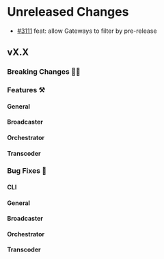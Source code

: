 # Unreleased Changes

- [#3111](https://github.com/livepeer/go-livepeer/pull/3111) feat: allow Gateways to filter by pre-release

## vX.X

### Breaking Changes 🚨🚨

### Features ⚒

#### General

#### Broadcaster

#### Orchestrator

#### Transcoder

### Bug Fixes 🐞

#### CLI

#### General

#### Broadcaster

#### Orchestrator

#### Transcoder
